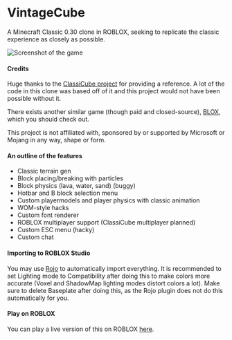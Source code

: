 # VintageCube
A Minecraft Classic 0.30 clone in ROBLOX, seeking to replicate the classic experience as closely as possible.

![Screenshot of the game](https://i.imgur.com/dyrOCHe.png)


#### Credits
Huge thanks to the [ClassiCube project](https://github.com/UnknownShadow200/ClassiCube) for providing a reference. A lot of the code in this clone was based off of it and this project would not have been possible without it.

There exists another similar game (though paid and closed-source), [BLOX](https://www.roblox.com/games/687531143/BLOX), which you should check out.

This project is not affiliated with, sponsored by or supported by Microsoft or Mojang in any way, shape or form.


#### An outline of the features
* Classic terrain gen
* Block placing/breaking with particles
* Block physics (lava, water, sand) (buggy)
* Hotbar and B block selection menu
* Custom playermodels and player physics with classic animation
* WOM-style hacks
* Custom font renderer
* ROBLOX multiplayer support (ClassiCube multiplayer planned)
* Custom ESC menu (hacky)
* Custom chat


#### Importing to ROBLOX Studio
You may use [Rojo](https://rojo.space/) to automatically import everything. It is recommended to set Lighting mode to Compatibility after doing this to make colors more accurate (Voxel and ShadowMap lighting modes distort colors a lot). Make sure to delete Baseplate after doing this, as the Rojo plugin does not do this automatically for you.


#### Play on ROBLOX
You can play a live version of this on ROBLOX [here](https://www.roblox.com/games/3732448315/Vintage-Cube).